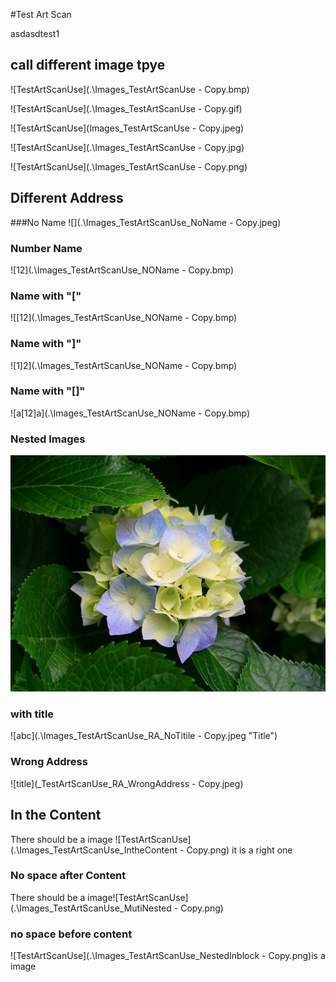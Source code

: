 #Test Art Scan

asdasdtest1

## call different image tpye

![TestArtScanUse](.\Images\_TestArtScanUse - Copy.bmp)

![TestArtScanUse](.\Images\_TestArtScanUse - Copy.gif)

![TestArtScanUse](Images\_TestArtScanUse - Copy.jpeg)

![TestArtScanUse](.\Images\_TestArtScanUse - Copy.jpg)

![TestArtScanUse](.\Images\_TestArtScanUse - Copy.png)

## Different Address
###No Name
![](.\Images\_TestArtScanUse_NoName - Copy.jpeg)

### Number Name
![12](.\Images\_TestArtScanUse_NOName - Copy.bmp)

### Name with "["
![[12](.\Images\_TestArtScanUse_NOName - Copy.bmp)

### Name with "]"
![1]2](.\Images\_TestArtScanUse_NOName - Copy.bmp)

### Name with "[]"
![a[12]a](.\Images\_TestArtScanUse_NOName - Copy.bmp)

### Nested Images
![[12](.\Images\_TestArtScanUse_NOName - Copy.bmp)](.\Images\Hydrangeas.jpg)

### with title
![abc](.\Images\_TestArtScanUse_RA_NoTitile - Copy.jpeg  "Title")

### Wrong Address
![title](_TestArtScanUse_RA_WrongAddress - Copy.jpeg)


## In the Content
There should be a image ![TestArtScanUse](.\Images\_TestArtScanUse_IntheContent - Copy.png) it is a right one

### No space after Content
There should be a image![TestArtScanUse](.\Images\_TestArtScanUse_MutiNested - Copy.png)

### no space before content 

![TestArtScanUse](.\Images\_TestArtScanUse_NestedInblock - Copy.png)is a image

